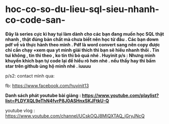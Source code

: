 # hoc-co-so-du-lieu-sql-sieu-nhanh-co-code-san-
**Đây là series cực kì hay tui làm dành cho các bạn đang muốn học SQL thật nhanh , thật đúng bản chất mà chưa biết nên học từ đâu . Các bạn down pdf về và thực hành theo mình . Pdf là word convert sang nên copy được chỉ cần chạy +xem qua yt mình giải thích thì bạn sẽ hiểu nhanh thôi . Tin tui không , tin thì theo , ko tin thì bỏ quá nhé . Huyinit
p/s : Nhưng mình khuyến khích bạn tự code lại để hiểu rõ hơn nhé . nếu thấy hay thì bấm star trên github ủng hộ mình nhé . iuuuu**

p/s2: contact mình qua: 

fb: https://www.facebook.com/huyinit13

**Danh sách phát youtube bài giảng : https://www.youtube.com/playlist?list=PLDYXQL9eThN4fvrP8J0ASHnxSKJFtkU-Q**

youtube vlog : https://www.youtube.com/channel/UCskOQJ8MIQXTAQ_jGryJNcQ
